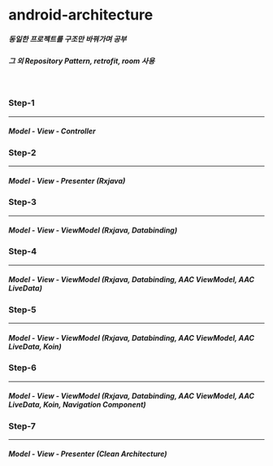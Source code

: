 # android-architecture

##### 동일한 프로젝트를 구조만 바꿔가며 공부
##### 그 외 Repository Pattern, retrofit, room 사용
<br>

### Step-1

------------
##### Model - View - Controller

### Step-2

------------
##### Model - View - Presenter (Rxjava)

### Step-3
------------
#####  Model - View - ViewModel (Rxjava, Databinding)

### Step-4
------------
#####  Model - View - ViewModel (Rxjava, Databinding, AAC ViewModel, AAC LiveData)

### Step-5
------------
#####  Model - View - ViewModel (Rxjava, Databinding, AAC ViewModel, AAC LiveData, Koin)

### Step-6
------------
#####  Model - View - ViewModel (Rxjava, Databinding, AAC ViewModel, AAC LiveData, Koin, Navigation Component)

### Step-7
------------
#####  Model - View - Presenter (Clean Architecture)

